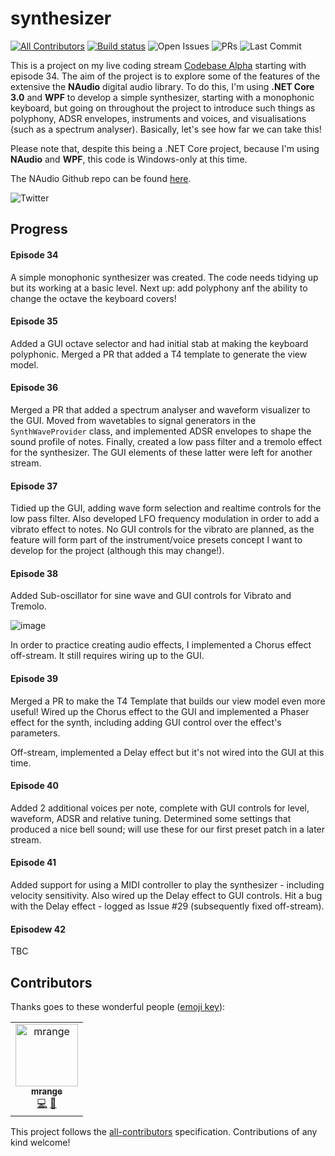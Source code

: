 # synthesizer
[![All Contributors](https://img.shields.io/badge/all_contributors-1-orange.svg?style=flat-square)](#contributors)
[![Build status](https://ci.appveyor.com/api/projects/status/3wbcayq7poqp3k6o/branch/master?svg=true)](https://ci.appveyor.com/project/essenbee/synthesizer/branch/master)
![Open Issues](https://img.shields.io/github/issues/essenbee/synthesizer.svg)
![PRs](https://img.shields.io/github/issues-pr-closed/essenbee/synthesizer.svg)
![Last Commit](https://img.shields.io/github/last-commit/essenbee/synthesizer.svg)

This is a project on my live coding stream [Codebase Alpha](https://twitch.tv/codebasealpha) starting with episode 34. The aim of the project is to explore some of the features of the extensive the **NAudio** digital audio library. To do this, I'm using **.NET Core 3.0** and **WPF** to develop a simple synthesizer, starting with a monophonic keyboard, but going on throughout the project to introduce such things as polyphony, ADSR envelopes, instruments and voices, and visualisations (such as a spectrum analyser). Basically, let's see how far we can take this!

Please note that, despite this being a .NET Core project, because I'm using **NAudio** and **WPF**, this code is Windows-only at this time.

The NAudio Github repo can be found [here](https://github.com/naudio/NAudio).

![Twitter](https://img.shields.io/twitter/follow/codebasealpha.svg?style=social)

## Progress

#### Episode 34

A simple monophonic synthesizer was created. The code needs tidying up but its working at a basic level. Next up: add polyphony anf the ability to change the octave the keyboard covers!

#### Episode 35

Added a GUI octave selector and had initial stab at making the keyboard polyphonic. Merged a PR that added a T4 template to generate the view model.

#### Episode 36

Merged a PR that added a spectrum analyser and waveform visualizer to the GUI. Moved from wavetables to signal generators in the `SynthWaveProvider` class, and implemented ADSR envelopes to shape the sound profile of notes. Finally, created a low pass filter and a tremolo effect for the synthesizer. The GUI elements of these latter were left for another stream.

#### Episode 37

Tidied up the GUI, adding wave form selection and realtime controls for the low pass filter. Also developed LFO frequency modulation in order to add a vibrato effect to notes. No GUI controls for the vibrato are planned, as the feature will form part of the instrument/voice presets concept I want to develop for the project (although this may change!).

#### Episode 38

Added Sub-oscillator for sine wave and GUI controls for Vibrato and Tremolo.

![image](https://user-images.githubusercontent.com/7979108/59459025-bb55dc80-8e13-11e9-81ed-5b924b92dc20.png)

In order to practice creating audio effects, I implemented a Chorus effect off-stream. It still requires wiring up to the GUI.

#### Episode 39

Merged a PR to make the T4 Template that builds our view model even more useful! Wired up the Chorus effect to the GUI and implemented a Phaser effect for the synth, including adding GUI control over the effect's parameters.

Off-stream, implemented a Delay effect but it's not wired into the GUI at this time.

#### Episode 40

Added 2 additional voices per note, complete with GUI controls for level, waveform, ADSR and relative tuning. Determined some settings that produced a nice bell sound; will use these for our first preset patch in a later stream.

#### Episode 41

Added support for using a MIDI controller to play the synthesizer - including velocity sensitivity. Also wired up the Delay effect to GUI controls. Hit a bug with the Delay effect - logged as Issue #29 (subsequently fixed off-stream).

#### Episodew 42

TBC

## Contributors

Thanks goes to these wonderful people ([emoji key](https://allcontributors.org/docs/en/emoji-key)):

<!-- ALL-CONTRIBUTORS-LIST:START - Do not remove or modify this section -->
<!-- prettier-ignore -->
<table><tr><td align="center"><a href="https://github.com/mrange"><img src="https://avatars2.githubusercontent.com/u/2491891?v=4" width="100px;" alt="mrange"/><br /><sub><b>mrange</b></sub></a><br /><a href="https://github.com/essenbee/synthesizer/commits?author=mrange" title="Code">💻</a> <a href="#ideas-mrange" title="Ideas, Planning, & Feedback">🤔</a></td></tr></table>

<!-- ALL-CONTRIBUTORS-LIST:END -->

This project follows the [all-contributors](https://github.com/all-contributors/all-contributors) specification. Contributions of any kind welcome!
